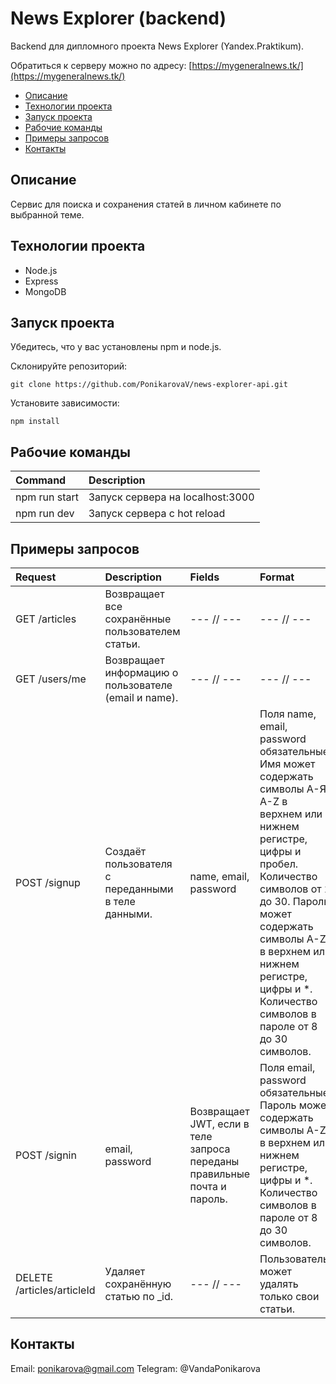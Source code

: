 # News Explorer (backend)

Backend для дипломного проекта News Explorer (Yandex.Praktikum).

Обратиться к серверу можно по адресу: [https://mygeneralnews.tk/](https://mygeneralnews.tk/)

- [Описание](#Описание)
- [Технологии проекта](#Технологии-проекта)
- [Запуск проекта](#Запуск-проекта)
- [Рабочие команды](#Рабочие-команды)
- [Примеры запросов](#Примеры-запросов)
- [Контакты](#Контакты)

## Описание

Сервис для поиска и сохранения статей в личном кабинете по выбранной теме.

## Технологии проекта

- Node.js
- Express
- MongoDB

## Запуск проекта

Убедитесь, что у вас установлены npm и node.js.

Склонируйте репозиторий:
```
git clone https://github.com/PonikarovaV/news-explorer-api.git
```
Установите зависимости:

```
npm install
```

## Рабочие команды

| Command | Description |
| :--- | :--- |
| npm run start | Запуск сервера на localhost:3000 |
| npm run dev | Запуск сервера с hot reload |

## Примеры запросов

| Request | Description | Fields | Format |
| :--- | :--- | :--- | :--- |
| GET /articles | Возвращает все сохранённые пользователем статьи. | --- // --- | --- // --- |
| GET /users/me | Возвращает информацию о пользователе (email и name). | --- // --- | --- // --- |
| POST /signup | Создаёт пользователя с переданными в теле данными. | name, email, password | Поля name, email, password обязательные. Имя может содержать символы А-Я, A-Z в верхнем или нижнем регистре, цифры и пробел. Количество символов от 2 до 30. Пароль может содержать символы A-Z в верхнем или нижнем регистре, цифры и *. Количество символов в пароле от 8 до 30 символов. |
| POST /signin | email, password | Возвращает JWT, если в теле запроса переданы правильные почта и пароль. | Поля email, password обязательные. Пароль может содержать символы A-Z в верхнем или нижнем регистре, цифры и *. Количество символов в пароле от 8 до 30 символов. |
| DELETE /articles/articleId | Удаляет сохранённую статью по _id. | --- // --- | Пользователь может удалять только свои статьи. |

## Контакты

Email: ponikarova@gmail.com
Telegram: @VandaPonikarova
